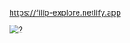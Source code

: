 https://filip-explore.netlify.app

![2](https://user-images.githubusercontent.com/114927397/217226558-ca2d223d-f82d-4469-85d7-edbd461c3cff.jpg)
